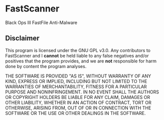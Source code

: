 # FastScanner
Black Ops III FastFile Anti-Malware

## Disclaimer
This program is licensed under the GNU GPL v3.0. Any contributors to FastScanner and I **cannot** be held liable to any false negatives and/or positives that the program provides, and we are **not** responsible for harm done by content the program analyses.

THE SOFTWARE IS PROVIDED "AS IS", WITHOUT WARRANTY OF ANY KIND, EXPRESS OR IMPLIED, INCLUDING BUT NOT LIMITED TO THE WARRANTIES OF MERCHANTABILITY, FITNESS FOR A PARTICULAR PURPOSE AND NONINFRINGEMENT. IN NO EVENT SHALL THE AUTHORS OR COPYRIGHT HOLDERS BE LIABLE FOR ANY CLAIM, DAMAGES OR OTHER LIABILITY, WHETHER IN AN ACTION OF CONTRACT, TORT OR OTHERWISE, ARISING FROM, OUT OF OR IN CONNECTION WITH THE SOFTWARE OR THE USE OR OTHER DEALINGS IN THE SOFTWARE.

